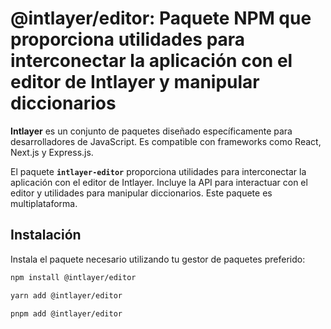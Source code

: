 # @intlayer/editor: Paquete NPM que proporciona utilidades para interconectar la aplicación con el editor de Intlayer y manipular diccionarios

**Intlayer** es un conjunto de paquetes diseñado específicamente para desarrolladores de JavaScript. Es compatible con frameworks como React, Next.js y Express.js.

El paquete **`intlayer-editor`** proporciona utilidades para interconectar la aplicación con el editor de Intlayer. Incluye la API para interactuar con el editor y utilidades para manipular diccionarios. Este paquete es multiplataforma.

## Instalación

Instala el paquete necesario utilizando tu gestor de paquetes preferido:

```bash
npm install @intlayer/editor
```

```bash
yarn add @intlayer/editor
```

```bash
pnpm add @intlayer/editor
```
